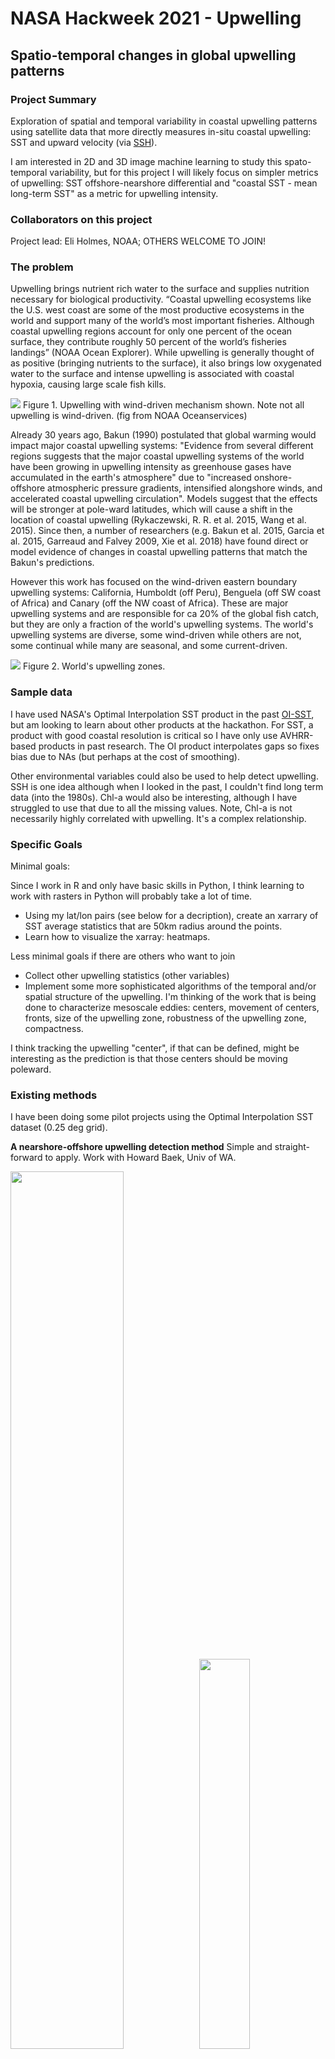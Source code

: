# NASA Hackweek 2021 - Upwelling

## Spatio-temporal changes in global upwelling patterns

### Project Summary

Exploration of spatial and temporal variability in coastal upwelling patterns using satellite data that more directly measures in-situ coastal upwelling: SST and upward velocity (via [SSH](https://journals.ametsoc.org/view/journals/phoc/50/1/jpo-d-19-0172.1.xml)).

I am interested in 2D and 3D image machine learning to study this spato-temporal variability, but for this project I will likely focus on simpler metrics of upwelling: SST offshore-nearshore differential and "coastal SST - mean long-term SST" as a metric for upwelling intensity.

### Collaborators on this project

Project lead: Eli Holmes, NOAA; OTHERS WELCOME TO JOIN!

### The problem

Upwelling brings nutrient rich water to the surface and supplies nutrition necessary for biological productivity. “Coastal upwelling ecosystems like the U.S. west coast are some of the most productive ecosystems in the world and support many of the world’s most important fisheries. Although coastal upwelling regions account for only one percent of the ocean surface, they contribute roughly 50 percent of the world’s fisheries landings” (NOAA Ocean Explorer). While upwelling is generally thought of as positive (bringing nutrients to the surface), it also brings low oxygenated water to the surface and intense upwelling is associated with coastal hypoxia, causing large scale fish kills.

![](upwelling_fig.gif)
Figure 1. Upwelling with wind-driven mechanism shown. Note not all upwelling is wind-driven. (fig from NOAA Oceanservices)

Already 30 years ago, Bakun (1990) postulated that global warming would impact major coastal upwelling systems: "Evidence from several different regions suggests that the major coastal upwelling systems of the world have been growing in upwelling intensity as greenhouse gases have accumulated in the earth's atmosphere" due to "increased onshore-offshore atmospheric pressure gradients, intensified alongshore winds, and accelerated coastal upwelling circulation". Models suggest that the effects will be stronger at pole-ward latitudes, which will cause a shift in the location of coastal upwelling (Rykaczewski, R. R. et al. 2015, Wang et al. 2015). Since then, a number of researchers (e.g. Bakun et al. 2015, Garcia et al. 2015, Garreaud and Falvey 2009, Xie et al. 2018) have found direct or model evidence of changes in coastal upwelling patterns that match the Bakun's predictions. 

However this work has focused on the wind-driven eastern boundary upwelling systems: California, Humboldt (off Peru), Benguela (off SW coast of Africa) and Canary (off the NW coast of Africa). These are major upwelling systems and are responsible for ca 20% of the global fish catch, but they are only a fraction of the world's upwelling systems. The world's upwelling systems are diverse, some wind-driven while others are not, some continual while many are seasonal, and some current-driven.

![](images/upwelling_zones_crop.png)
Figure 2. World's upwelling zones.


### Sample data

I have used NASA's Optimal Interpolation SST product in the past [OI-SST](https://www.ncei.noaa.gov/products/optimum-interpolation-sst), but am looking to learn about other products at the hackathon. For SST, a product with good coastal resolution is critical so I have only use AVHRR-based products in past research. The OI product interpolates gaps so fixes bias due to NAs (but perhaps at the cost of smoothing).

Other environmental variables could also be used to help detect upwelling. SSH is one idea although when I looked in the past, I couldn't find long term data (into the 1980s). Chl-a would also be interesting, although I have struggled to use that due to all the missing values. Note, Chl-a is not necessarily highly correlated with upwelling. It's a complex relationship.

### Specific Goals

Minimal goals:

Since I work in R and only have basic skills in Python, I think learning to work with rasters in Python will probably take a lot of time.

* Using my lat/lon pairs (see below for a decription), create an xarrary of SST average statistics that are 50km radius around the points.
* Learn how to visualize the xarray: heatmaps.

Less minimal goals if there are others who want to join

* Collect other upwelling statistics (other variables)
* Implement some more sophisticated algorithms of the temporal and/or spatial structure of the upwelling. I'm thinking of the work that is being done to characterize mesoscale eddies: centers, movement of centers, fronts, size of the upwelling zone, robustness of the upwelling zone, compactness. 

I think tracking the upwelling "center", if that can be defined, might be interesting as the prediction is that those centers should be moving poleward.

### Existing methods

I have been doing some pilot projects using the Optimal Interpolation SST dataset (0.25 deg grid).

**A nearshore-offshore upwelling detection method** Simple and straight-forward to apply. Work with Howard Baek, Univ of WA.

<img src="images/auto-detection1.png" width="60%"><img src="images/upwelling-seasonality.png" width="40%">
Figure 3. Autodetection of upwelling using a nearshore-offshore SST algorithm.


**Image decomposition algorithms: PCA and hierarchical clustering** Work with Jacob Zikan, Dartmouth College.

![](images/unnamed-chunk-9-1.png)
Figure 4. Using PCA-based image decomposition to study spatio-temporal changes in SST pattern in the SE Asia Sea.


### Proposed methods/tools

I'd like to try the SST differential idea with some different SST products and extend this to the entire N and S Americas. I have a 20km and 300km coastal shape files with sample points every 100km along the 20km coast line along with the point closest to that sample point but on the 300km line. So a pair of points: nearshore and offshore. 
![](images/coast-samples.png)
Figure 5. The 20km and 300km coastal shapefile lines along with points every 100km along the 20km coastal line.

I'd like to get statistics (SST plus whatever else seems appropriate) around those points. Currently I am using mean SST. 
![](images/global-coast-lines.png)
Figure 6. The 20km (blue) and 300km (red) lines shown for North and South America.

I'm thinking a (# environmental covariates) x (# sample points) x (# days) xarray with the statistics.



### Background reading

Bakun, Andrew. 1990. Global Climate change and intensification of coastal ocean upwelling.” Science 247: 198–201. http://www.jstor.org/stable/2873492.

Bakun, A. et al. 2015. Anticipated effects of climate change on coastal upwelling ecosystems. Curr. Clim. Change Rep. 1, 85–93.

García-Reyes M, Sydeman WJ, Schoeman DS, Rykaczewski RR, Black BA, Smit AJ and Bograd SJ. 2015. Under pressure: climate change, upwelling, and eastern boundary upwelling ecosystems. Front. Mar. Sci. 2:109. doi: 10.3389/fmars.2015.00109

Garreaud, R. D. & Falvey, M. 2009. The coastal winds off western subtropical South America in future climate scenarios. Int. J. Climatol. 29, 543–554.

Rykaczewski, R. R. et al. 2015. Poleward displacement of coastal upwelling-favorable winds in the ocean’s eastern boundary currents through the 21st century. Geophysical Research Letters 42, 6424–6431.

Wang, D., Gouhier, T. C., Menge, B. A. & Ganguly, A. R. 2015. Intensification and spatial homogenization of coastal upwelling under climate change. Nature 518, 390–394 (2015).

Xiu, P., Chai, F., Curchitser, E.N. et al. 2018. Future changes in coastal upwelling ecosystems with global warming: The case of the California Current System. Sci Rep 8, 2866. https://doi.org/10.1038/s41598-018-21247-7


### Notes




